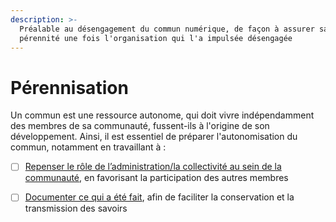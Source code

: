 ```yaml
---
description: >-
  Préalable au désengagement du commun numérique, de façon à assurer sa
  pérennité une fois l'organisation qui l'a impulsée désengagée
---
```


# Pérennisation

Un commun est une ressource autonome, qui doit vivre indépendamment des membres de sa communauté, fussent-ils à l'origine de son développement. Ainsi, il est essentiel de préparer l'autonomisation du commun, notamment en travaillant à : 

* [ ] [Repenser le rôle de l’administration/la collectivité au sein de la communauté](3-1-repenser-le-role-de-l-administration.md), en favorisant la participation des autres membres
* [ ] [Documenter ce qui a été fait](3-2-documenter.md), afin de faciliter la conservation et la transmission des savoirs


